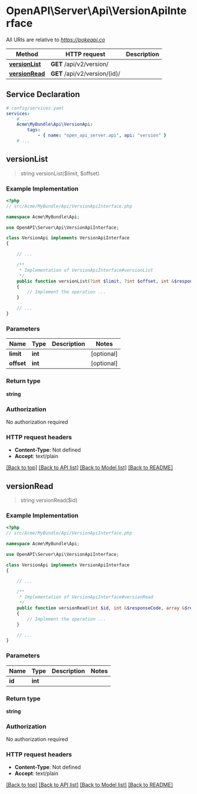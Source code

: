 # OpenAPI\Server\Api\VersionApiInterface

All URIs are relative to *https://pokeapi.co*

Method | HTTP request | Description
------------- | ------------- | -------------
[**versionList**](VersionApiInterface.md#versionList) | **GET** /api/v2/version/ | 
[**versionRead**](VersionApiInterface.md#versionRead) | **GET** /api/v2/version/{id}/ | 


## Service Declaration
```yaml
# config/services.yaml
services:
    # ...
    Acme\MyBundle\Api\VersionApi:
        tags:
            - { name: "open_api_server.api", api: "version" }
    # ...
```

## **versionList**
> string versionList($limit, $offset)



### Example Implementation
```php
<?php
// src/Acme/MyBundle/Api/VersionApiInterface.php

namespace Acme\MyBundle\Api;

use OpenAPI\Server\Api\VersionApiInterface;

class VersionApi implements VersionApiInterface
{

    // ...

    /**
     * Implementation of VersionApiInterface#versionList
     */
    public function versionList(?int $limit, ?int $offset, int &$responseCode, array &$responseHeaders): array|object|null
    {
        // Implement the operation ...
    }

    // ...
}
```

### Parameters

Name | Type | Description  | Notes
------------- | ------------- | ------------- | -------------
 **limit** | **int**|  | [optional]
 **offset** | **int**|  | [optional]

### Return type

**string**

### Authorization

No authorization required

### HTTP request headers

 - **Content-Type**: Not defined
 - **Accept**: text/plain

[[Back to top]](#) [[Back to API list]](../../README.md#documentation-for-api-endpoints) [[Back to Model list]](../../README.md#documentation-for-models) [[Back to README]](../../README.md)

## **versionRead**
> string versionRead($id)



### Example Implementation
```php
<?php
// src/Acme/MyBundle/Api/VersionApiInterface.php

namespace Acme\MyBundle\Api;

use OpenAPI\Server\Api\VersionApiInterface;

class VersionApi implements VersionApiInterface
{

    // ...

    /**
     * Implementation of VersionApiInterface#versionRead
     */
    public function versionRead(int $id, int &$responseCode, array &$responseHeaders): array|object|null
    {
        // Implement the operation ...
    }

    // ...
}
```

### Parameters

Name | Type | Description  | Notes
------------- | ------------- | ------------- | -------------
 **id** | **int**|  |

### Return type

**string**

### Authorization

No authorization required

### HTTP request headers

 - **Content-Type**: Not defined
 - **Accept**: text/plain

[[Back to top]](#) [[Back to API list]](../../README.md#documentation-for-api-endpoints) [[Back to Model list]](../../README.md#documentation-for-models) [[Back to README]](../../README.md)

